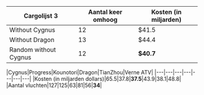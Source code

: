 |Cargolijst 3|Aantal keer omhoog|Kosten (in miljarden)|
|---|---|---|
|Without Cygnus|12|$41.5|
|Without Dragon|13|$44.4|
|Random without Cygnus|12|**$40.7**|



|Cygnus|Progress|Kounotori|Dragon|TianZhou|Verne ATV|
|---|---|---|---|---|---|---|
|Kosten (in miljarden dollars)|65.5|37.8|**37.5**|43.9|38.1|48.8|
|Aantal vluchten|127|125|63|81|56|**34**|
